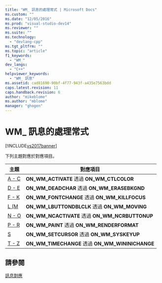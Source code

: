 ```yaml
---
title: "WM_ 訊息的處理常式 | Microsoft Docs"
ms.custom: ""
ms.date: "12/05/2016"
ms.prod: "visual-studio-dev14"
ms.reviewer: ""
ms.suite: ""
ms.technology: 
  - "devlang-cpp"
ms.tgt_pltfrm: ""
ms.topic: "article"
f1_keywords: 
  - "WM_"
dev_langs: 
  - "C++"
helpviewer_keywords: 
  - "WM_ 訊息"
ms.assetid: cad81690-90bf-4f77-943f-a435e7563bdd
caps.latest.revision: 11
caps.handback.revision: 6
author: "mikeblome"
ms.author: "mblome"
manager: "ghogen"
---
```

# WM_ 訊息的處理常式
[!INCLUDE[vs2017banner](../../assembler/inline/includes/vs2017banner.md)]

下列主題對應於對應項目。  
  
|主題|對應項目|  
|--------|----------|  
|[A \- C](../../mfc/reference/wm-message-handlers-a-c.md)|**ON\_WM\_ACTIVATE** 透過 **ON\_WM\_CTLCOLOR**|  
|[D \- E](../../mfc/reference/wm-message-handlers-d-e.md)|**ON\_WM\_DEADCHAR** 透過 **ON\_WM\_ERASEBKGND**|  
|[F \- K](../../mfc/reference/wm-message-handlers-f-k.md)|**ON\_WM\_FONTCHANGE** 透過 **ON\_WM\_KILLFOCUS**|  
|[L \(M](../../mfc/reference/wm-message-handlers-l-m.md)|**ON\_WM\_LBUTTONDBLCLK** 透過 **ON\_WM\_MOVING**|  
|[N \- O](../../mfc/reference/wm-message-handlers-n-o.md)|**ON\_WM\_NCACTIVATE** 透過 **ON\_WM\_NCRBUTTONUP**|  
|[P \- R](../../mfc/reference/wm-messages-p-r.md)|**ON\_WM\_PAINT** 透過 **ON\_WM\_RENDERFORMAT**|  
|[S](../../mfc/reference/wm-messages-s.md)|**ON\_WM\_SETCURSOR** 透過 **ON\_WM\_SYSKEYUP**|  
|[T \- Z](../../mfc/reference/wm-messages-t-z.md)|**ON\_WM\_TIMECHANGE** 透過 **ON\_WM\_WININICHANGE**|  
  
## 請參閱  
 [訊息對應](../../mfc/reference/message-maps-mfc.md)